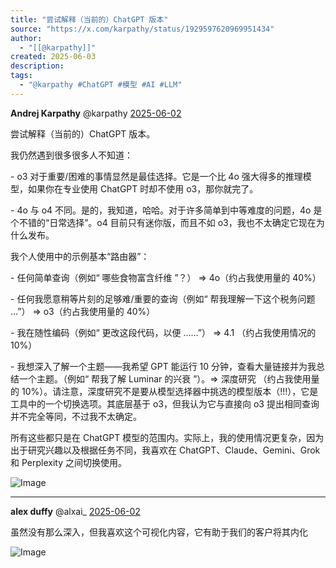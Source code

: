 ```yaml
---
title: "尝试解释（当前的）ChatGPT 版本"
source: "https://x.com/karpathy/status/1929597620969951434"
author:
  - "[[@karpathy]]"
created: 2025-06-03
description:
tags:
  - "@karpathy #ChatGPT #模型 #AI #LLM"
---
```

**Andrej Karpathy** @karpathy [2025-06-02](https://x.com/karpathy/status/1929597620969951434)

  
尝试解释（当前的）ChatGPT 版本。

我仍然遇到很多很多人不知道：

\- o3 对于重要/困难的事情显然是最佳选择。它是一个比 4o 强大得多的推理模型，如果你在专业使用 ChatGPT 时却不使用 o3，那你就完了。

\- 4o 与 o4 不同。是的，我知道，哈哈。对于许多简单到中等难度的问题，4o 是个不错的“日常选择”。o4 目前只有迷你版，而且不如 o3，我也不太确定它现在为什么发布。

  
  
我个人使用中的示例基本“路由器”：

\- 任何简单查询（例如“ 哪些食物富含纤维 ”？） => 4o（约占我使用量的 40%）

\- 任何我愿意稍等片刻的足够难/重要的查询（例如“ 帮我理解一下这个税务问题 ...”） => o3（约占我使用量的 40%）

\- 我在随性编码（例如“ 更改这段代码，以便 ……”） => 4.1 （约占我使用情况的 10%）

\- 我想深入了解一个主题——我希望 GPT 能运行 10 分钟，查看大量链接并为我总结一个主题。（例如“ 帮我了解 Luminar 的兴衰 ”）。=> 深度研究 （约占我使用量的 10%）。请注意，深度研究不是要从模型选择器中挑选的模型版本（!!!），它是工具中的一个切换选项。其底层基于 o3，但我认为它与直接向 o3 提出相同查询并不完全等同，不过我不太确定。

所有这些都只是在 ChatGPT 模型的范围内。实际上，我的使用情况更复杂，因为出于研究兴趣以及根据任务不同，我喜欢在 ChatGPT、Claude、Gemini、Grok 和 Perplexity 之间切换使用。

![Image](https://pbs.twimg.com/media/GsdGhFcb0AE7zYb?format=jpg&name=large)

---

**alex duffy** @alxai\_ [2025-06-02](https://x.com/alxai_/status/1929603584028545212)

  
虽然没有那么深入，但我喜欢这个可视化内容，它有助于我们的客户将其内化

![Image](https://pbs.twimg.com/media/GsdULfDWUAALgZ6?format=jpg&name=large)
